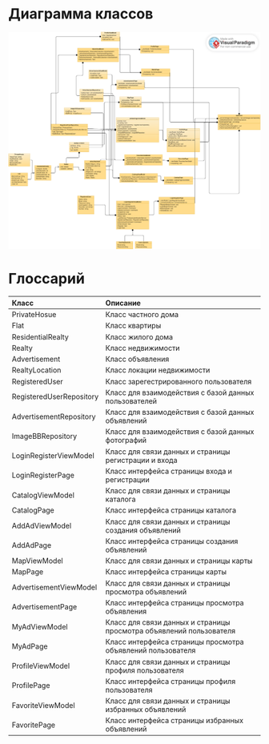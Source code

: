 # Диаграмма классов  

![Диаграмма классов](https://github.com/Tonitruc/Realty-Market/blob/master/diagrams/Images/classDiagram.png) 

# Глоссарий

| Класс | Описание |
|:---|:---|
| PrivateHosue | Класс частного дома |
| Flat | Класс квартиры |
| ResidentialRealty | Класс жилого дома |
| Realty | Класс недвижимости |
| Advertisement | Класс объявления |
| RealtyLocation | Класс локации недвижимости |
| RegisteredUser | Класс зарегестрированного пользователя |
| RegisteredUserRepository | Класс для взаимодействия с базой данных пользователей |
| AdvertisementRepository | Класс для взаимодействия с базой данных объявлений |
| ImageBBRepository | Класс для взаимодействия с базой данных фотографий |
| LoginRegisterViewModel | Класс для связи данных и страницы регистрации и входа |
| LoginRegisterPage | Класс интерфейса страницы входа и регистрации |
| CatalogViewModel | Класс для связи данных и страницы каталога |
| CatalogPage | Класс интерфейса страницы каталога |
| AddAdViewModel | Класс для связи данных и страницы создания объявлений |
| AddAdPage | Класс интерфейса страницы создания объявлений |
| MapViewModel | Класс для связи данных и страницы карты |
| MapPage | Класс интерфейса страницы карты |
| AdvertisementViewModel | Класс для связи данных и страницы просмотра объявлений |
| AdvertisementPage | Класс интерфейса страницы просмотра объявления |
| MyAdViewModel | Класс для связи данных и страницы просмотра объявлений пользователя |
| MyAdPage | Класс интерфейса страницы просмотра объявлений пользователя |
| ProfileViewModel | Класс для связи данных и страницы профиля пользователя |
| ProfilePage | Класс интерфейса страницы профиля пользователя |
| FavoriteViewModel | Класс для связи данных и страницы избранных объявлений |
| FavoritePage | Класс интерфейса страницы избранных объявлений |